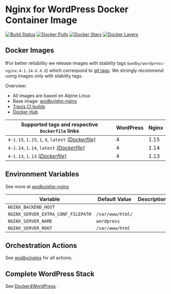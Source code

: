 # Nginx for WordPress Docker Container Image 

[![Build Status](https://travis-ci.org/wodby/wordpress-nginx.svg?branch=master)](https://travis-ci.org/wodby/wordpress-nginx)
[![Docker Pulls](https://img.shields.io/docker/pulls/wodby/wordpress-nginx.svg)](https://hub.docker.com/r/wodby/wordpress-nginx)
[![Docker Stars](https://img.shields.io/docker/stars/wodby/wordpress-nginx.svg)](https://hub.docker.com/r/wodby/wordpress-nginx)
[![Docker Layers](https://images.microbadger.com/badges/image/wodby/wordpress-nginx.svg)](https://microbadger.com/images/wodby/wordpress-nginx)

## Docker Images

❗For better reliability we release images with stability tags (`wodby/wordpress-nginx:4-1.14-X.X.X`) which correspond to [git tags](https://github.com/wodby/wordpress-nginx/releases). We strongly recommend using images only with stability tags. 

Overview:

* All images are based on Alpine Linux
* Base image: [wodby/php-nginx](https://github.com/wodby/php-nginx)
* [Travis CI builds](https://travis-ci.org/wodby/wordpress-nginx) 
* [Docker Hub](https://hub.docker.com/r/wodby/wordpress-nginx)

[_(Dockerfile)_]: https://github.com/wodby/wordpress-nginx/tree/master/Dockerfile

| Supported tags and respective `Dockerfile` links      | WordPress | Nginx |
| ----------------------------------------------------- | --------- | ----- |
| `4-1.15`, `1.15`, `1`, `4`, `latest` [_(Dockerfile)_] | 4         | 1.15  |
| `4-1.14`, `1.14`, `latest` [_(Dockerfile)_]           | 4         | 1.14  |
| `4-1.13`, `1.13` [_(Dockerfile)_]                     | 4         | 1.13  |

## Environment Variables

See more at [wodby/php-nginx](https://github.com/wodby/php-nginx)

| Variable                           | Default Value    | Description |
| ---------------------------------- | ---------------- | ----------- |
| `NGINX_BACKEND_HOST`               |                  |             |
| `NGINX_SERVER_EXTRA_CONF_FILEPATH` | `/var/www/html/` |             |
| `NGINX_SERVER_NAME`                | `wordpress`      |             |
| `NGINX_SERVER_ROOT`                | `/var/www/html`  |             |

## Orchestration Actions

See [wodby/nginx](https://github.com/wodby/nginx) for all actions.

## Complete WordPress Stack

See [Docker4WordPress](https://github.com/wodby/docker4wordpress).